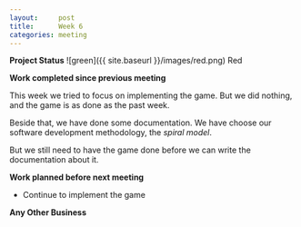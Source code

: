 ```yaml
---
layout:     post
title:      Week 6
categories: meeting
---
```


**Project Status** ![green]({{ site.baseurl }}/images/red.png) Red


**Work completed since previous meeting**

This week we tried to focus on implementing the game. But we did nothing, and the game is as done as the past week.

Beside that, we have done some documentation. We have choose our software development methodology, the *spiral model*.

But we still need to have the game done before we can write the documentation about it.  

**Work planned before next meeting**

- Continue to implement the game


**Any Other Business**

